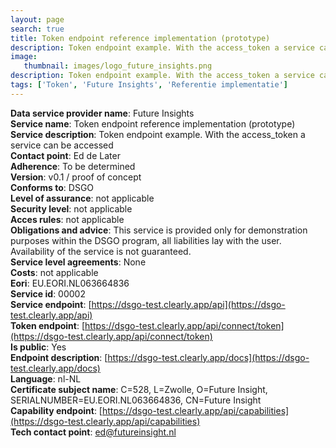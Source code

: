 ```yaml
---
layout: page
search: true
title: Token endpoint reference implementation (prototype)
description: Token endpoint example. With the access_token a service can be accessed
image:
   thumbnail: images/logo_future_insights.png
description: Token endpoint example. With the access_token a service can be accessed
tags: ['Token', 'Future Insights', 'Referentie implementatie']
---
```


<b>Data service provider name</b>: Future Insights  
<b>Service name</b>: Token endpoint reference implementation (prototype)  
<b>Service description</b>: Token endpoint example. With the access_token a service can be accessed  
<b>Contact point</b>: Ed de Later  
<b>Adherence</b>: To be determined  
<b>Version</b>: v0.1 / proof of concept  
<b>Conforms to</b>: DSGO  
<b>Level of assurance</b>: not applicable  
<b>Security level</b>: not applicable  
<b>Acces rules</b>: not applicable  
<b>Obligations and advice</b>: This service is provided only for demonstration purposes within the DSGO program, all liabilities lay with the user. Availability of the service is not guaranteed.  
<b>Service level agreements</b>: None  
<b>Costs</b>: not applicable  
<b>Eori</b>: EU.EORI.NL063664836  
<b>Service id</b>: 00002  
<b>Service endpoint</b>: [https://dsgo-test.clearly.app/api](https://dsgo-test.clearly.app/api)  
<b>Token endpoint</b>: [https://dsgo-test.clearly.app/api/connect/token](https://dsgo-test.clearly.app/api/connect/token)  
<b>Is public</b>: Yes  
<b>Endpoint description</b>: [https://dsgo-test.clearly.app/docs](https://dsgo-test.clearly.app/docs)  
<b>Language</b>: nl-NL  
<b>Certificate subject name</b>: C=528, L=Zwolle, O=Future Insight, SERIALNUMBER=EU.EORI.NL063664836, CN=Future Insight  
<b>Capability endpoint</b>: [https://dsgo-test.clearly.app/api/capabilities](https://dsgo-test.clearly.app/api/capabilities)  
<b>Tech contact point</b>: ed@futureinsight.nl  

